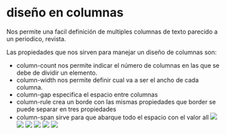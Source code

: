 # diseño en columnas

Nos permite una facil definición de multiples columnas de texto parecido a un periodico, revista.

Las propiedades que nos sirven para manejar un diseño de columnas son:

- column-count nos permite indicar el número de columnas en las que se debe de dividir un elemento.
- column-width nos permite definir cual va a ser el ancho de cada columna.
- column-gap especifica el espacio entre columnas 
- column-rule crea un borde con las mismas propiedades que border se puede separar en tres propiedades 
- column-span sirve para que abarque todo el espacio con el valor all
![](images/column-count.png)
![](images/column-width.png) 
![](images/column-gap.png) 
![](images/olumn-rule.png)
![](images/column-rule-propiedades.png)
![](images/column-span.png)


